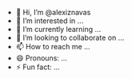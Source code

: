 - 👋 Hi, I’m @alexiznavas
- 👀 I’m interested in ...
- 🌱 I’m currently learning ...
- 💞️ I’m looking to collaborate on ...
- 📫 How to reach me ...
- 😄 Pronouns: ...
- ⚡ Fun fact: ...

<!---
alexiznavas/alexiznavas is a ✨ special ✨ repository because its `README.md` (this file) appears on your GitHub profile.
You can click the Preview link to take a look at your changes.
--->
